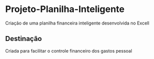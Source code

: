 # Projeto-Planilha-Inteligente
Criação de uma planilha financeira inteligente desenvolvida no Excell

## Destinação

Criada para facilitar o controle financeiro dos gastos pessoal
